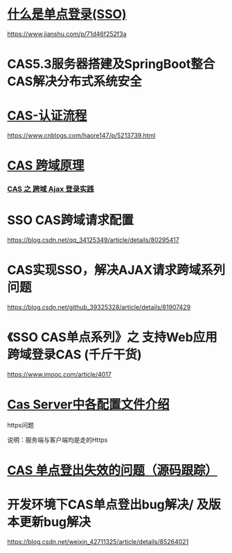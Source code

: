 # [什么是单点登录(SSO)](<https://juejin.im/post/5cdd42f9518825693f1ebf8d?utm_source=gold_browser_extension>)



<https://www.jianshu.com/p/71d46f252f3a>

# CAS5.3服务器搭建及SpringBoot整合CAS解决分布式系统安全





# [CAS-认证流程](https://www.cnblogs.com/ssgao/p/8816828.html)



https://www.cnblogs.com/haore147/p/5213739.html

# [CAS 跨域原理](https://www.cnblogs.com/haore147/p/5213739.html)









### [CAS 之 跨域 Ajax 登录实践](https://denger.iteye.com/blog/1119233)





# SSO CAS跨域请求配置

https://blog.csdn.net/qq_34125349/article/details/80295417





# CAS实现SSO，解决AJAX请求跨域系列问题

https://blog.csdn.net/github_39325328/article/details/81907429





# **《SSO CAS单点系列》之 支持Web应用跨域登录CAS (千斤干货)**

https://www.imooc.com/article/4017





# [Cas Server中各配置文件介绍](https://www.cnblogs.com/a757956132/p/4620216.html)





https问题

说明：服务端与客户端均是走的Https

# [CAS 单点登出失效的问题（源码跟踪）](https://www.cnblogs.com/let5see/p/4078350.html)





# 开发环境下CAS单点登出bug解决/ 及版本更新bug解决

https://blog.csdn.net/weixin_42711325/article/details/85264021